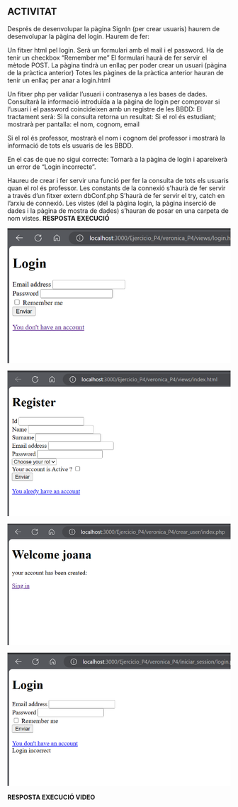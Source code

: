 ## ACTIVITAT

Després de desenvolupar la pàgina SignIn (per crear usuaris) haurem de desenvolupar la pàgina del login. 
Haurem de fer:

Un fitxer html  pel login. 
Serà un formulari amb el mail i el password. 
Ha de tenir un checkbox “Remember me”
El formulari haurà de fer servir el mètode POST.
La pàgina tindrà un enllaç per poder crear un usuari (pàgina de la pràctica anterior)
Totes les pàgines de la pràctica anterior hauran de tenir un enllaç per anar a login.html

Un fitxer php per validar l’usuari i contrasenya a les bases de dades. 
Consultarà la informació introduïda a la pàgina de login per comprovar si l’usuari i el password coincideixen amb un registre de les BBDD:
El tractament serà:
Si la consulta retorna un resultat:
Si el rol és estudiant; mostrarà per pantalla: el nom, cognom, email

Si el rol és professor, mostrarà el nom i cognom del professor i mostrarà la informació de tots els usuaris de les BBDD.

En el cas de que no sigui correcte:
Tornarà a la pàgina de login i apareixerà un error de “Login incorrecte”.

Haureu de crear i fer servir una funció per fer la consulta de tots els usuaris quan el rol és professor.
Les constants de la connexió s'haurà de fer servir a través d’un fitxer extern dbConf.php
S’haurà de fer servir el try, catch en l’arxiu de connexió.
Les vistes (del la pàgina login, la pàgina inserció de dades i la pàgina de mostra de dades) s’hauran de posar en una carpeta de nom vistes.
**RESPOSTA EXECUCIÓ**

![imagen_ejecucion](img/login_veronica.png)

![imagen_respuesta](img/register_veronica.png)

![imagen_registerOK](img/registerOK_veronica.png)

![imagen_loginError](img/loginError_veronica.png)

**RESPOSTA EXECUCIÓ VIDEO**


